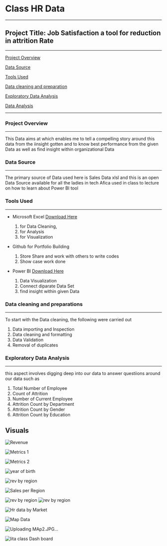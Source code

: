 # Class HR Data
---

## Project Title: Job Satisfaction a tool for reduction in attrition Rate
---
[Project Overview](#project-overview)

[Data Source](#data-source)

[Tools Used](#tools-used)

[Data cleaning and preparation](#data-cleaning-and-preparation)

[Exploratory Data Analysis](#exploratory-data-analysis)

 [Data Analysis](#data-analysis)

 ---


### Project Overview
---
This Data aims at which enables me to tell a compelling story around this data from the iinsight gotten and to know best performance from the given Data as well as find insight within organizational Data

### Data Source
---
The primary source of Data used here is Sales Data xlsl and this is an open Data Source available for all the ladies in tech Afica used in class to lecture on how to learn about Power BI tool
### Tools Used
---
- Microsoft Excel [Download Here](https://www.microsoft.com)
  1. for Data Cleaning,
  2. for Analysis
  3. for Visualization
     
- Github for Portfolio Building
  1. Store Share and work with others to write codes
  2. Show case work done
    
- Power BI [Download Here](https://www.microsoft.com)
  1.  Data Visualization
  2. Connect diparate Data Set
  3. find insight within given Data

### Data cleaning and preparations
---
To start with the Data cleaning, the following were carried out
  1.  Data importing and Inspection
  2.  Data cleaning and formatting
  3.  Data Validation
  4.  Removal of duplicates

### Exploratory Data Analysis
---
this aspect involves digging deep into our data to answer questiions around our data such as
  1.  Total Number of Employee
  2. Count of Attrition
  3. Number of Current Employee
  4. Attrition Count by Department
  5.  Attrition Count by Gender
  6.   Attrition Count by Education

## Visuals

![Revenue](https://github.com/user-attachments/assets/272da263-2bd1-4d53-bf5c-6ebeb6b7e138)

![Metrics 1](https://github.com/user-attachments/assets/bdad5c2c-1eaa-439f-aec2-a161964ab2f2)

![Metrics 2](https://github.com/user-attachments/assets/a53f2047-e607-4bb6-b3bc-b4a053b33fc9)

![year of birth](https://github.com/user-attachments/assets/4552bb68-c34e-449e-94fa-4ac9799c58cc)


![rev by region](https://github.com/user-attachments/assets/f6be78c3-e9ff-4eee-a3b0-31444678b3ae)

![Sales per Region](https://github.com/user-attachments/assets/d19094ca-a59d-4d88-975e-fd298590b565)

![rev by region](https://github.com/user-attachments/assets/028433d7-3151-4b66-a423-97617ecf35bc)
![rev by region](https://github.com/user-attachments/assets/77181a06-ad5d-494c-b8bb-daceea051b06)

![Hr data by Market](https://github.com/user-attachments/assets/4b1207cd-72e3-4af2-9774-dbfa56e69147)

![Map Data](https://github.com/user-attachments/assets/ef996e98-bf04-42b9-a27c-48ec7b7c62ae)

![Uploading MAp2.JPG…]()

![lita class Dash board](https://github.com/user-attachments/assets/646185a0-b460-49c3-92dc-2dca28fd8881)


